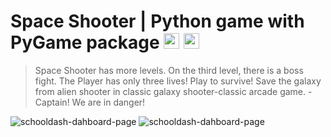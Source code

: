 # Space Shooter | Python game with PyGame package  <img height="25" src="https://upload.wikimedia.org/wikipedia/commons/thumb/c/c3/Python-logo-notext.svg/2048px-Python-logo-notext.svg.png" /> <img height="25" src="https://upload.wikimedia.org/wikipedia/commons/a/a9/Pygame_logo.gif" />

>Space Shooter has more levels. On the third level, there is a boss fight. The Player has only three lives! Play to survive! Save the galaxy from alien shooter in classic galaxy shooter-classic arcade game. - Captain! We are in danger! 

![schooldash-dahboard-page](https://i.postimg.cc/xdHG7mSv/1.png)
![schooldash-dahboard-page](https://i.postimg.cc/52XSBG7k/2.png)

